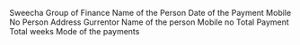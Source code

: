 Sweecha Group of Finance
Name of the Person
Date of the Payment
Mobile No
Person Address
Gurrentor Name of the person
Mobile no
Total Payment
Total weeks
Mode of the payments
